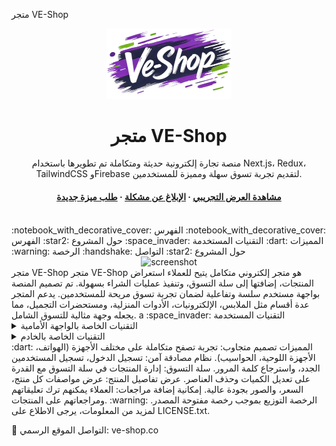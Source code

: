 متجر VE-Shop
<div align="center"> <img src="./public/assets/logo.png" alt="logo" width="200" height="auto" /> <h1>متجر VE-Shop</h1> <p> منصة تجارة إلكترونية حديثة ومتكاملة تم تطويرها باستخدام Next.js، Redux، TailwindCSS وFirebase لتقديم تجربة تسوق سهلة ومميزة للمستخدمين. </p> <h4> <a href="https://ve-shop.co/">مشاهدة العرض التجريبي</a> <span> · </span> <a href="https://github.com/ask-ar/ve-shop/issues">الإبلاغ عن مشكلة</a> <span> · </span> <a href="https://github.com/ask-ar/ve-shop/issues">طلب ميزة جديدة</a> </h4> </div> <br /> <!-- محتويات الصفحة -->
:notebook_with_decorative_cover: الفهرس
:notebook_with_decorative_cover: الفهرس
:star2: حول المشروع
:space_invader: التقنيات المستخدمة
:dart: المميزات
:warning: الرخصة
:handshake: التواصل
<!-- حول المشروع -->
:star2: حول المشروع
<div align="center"> <img src="https://i.ibb.co/r2C7mJN/ss.png" alt="screenshot" /> </div>
متجر VE-Shop
متجر VE-Shop هو متجر إلكتروني متكامل يتيح للعملاء استعراض المنتجات، إضافتها إلى سلة التسوق، وتنفيذ عمليات الشراء بسهولة. تم تصميم المنصة بواجهة مستخدم سلسة وتفاعلية لضمان تجربة تسوق مريحة للمستخدمين. يدعم المتجر عدة أقسام مثل الملابس، الإلكترونيات، الأدوات المنزلية، ومستحضرات التجميل، مما يجعله وجهة مثالية للتسوق الشامل.
a
:space_invader: التقنيات المستخدمة
<details> <summary>التقنيات الخاصة بالواجهة الأمامية</summary> <ul> <li><a href="https://javascript.info/js">Javascript</a></li> <li><a href="https://nextjs.org/">Next.js</a></li> <li><a href="https://reactjs.org/">React.js</a></li> <li><a href="https://tailwindcss.com/">TailwindCSS</a></li> <li><a href="https://redux.js.org/">Redux</a></li> <li><a href="https://redux-toolkit.js.org/">Redux Toolkit</a></li> <li><a href="https://swiperjs.com/">Swiper.js</a></li> </ul> </details> <details> <summary>التقنيات الخاصة بالخادم</summary> <ul> <li><a href="https://firebase.google.com/">Firebase</a></li> </ul> </details> <!-- المميزات -->
:dart: المميزات
تصميم متجاوب: تجربة تصفح متكاملة على مختلف الأجهزة (الهواتف، الأجهزة اللوحية، الحواسيب).
نظام مصادقة آمن: تسجيل الدخول، تسجيل المستخدمين الجدد، واسترجاع كلمة المرور.
سلة التسوق: إدارة المنتجات في سلة التسوق مع القدرة على تعديل الكميات وحذف العناصر.
عرض تفاصيل المنتج: عرض مواصفات كل منتج، السعر، والصور بجودة عالية.
إمكانية إضافة مراجعات: العملاء يمكنهم ترك تعليقاتهم ومراجعاتهم على المنتجات.
:warning: الرخصة
التوزيع بموجب رخصة مفتوحة المصدر. لمزيد من المعلومات، يرجى الاطلاع على LICENSE.txt.

:handshake: التواصل
الموقع الرسمي: ve-shop.co
